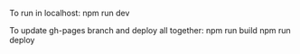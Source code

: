 To run in localhost:
npm run dev

To update gh-pages branch and deploy all together:
npm run build
npm run deploy
